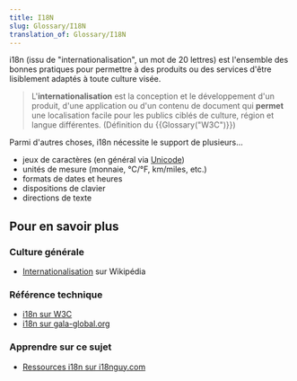 ```yaml
---
title: I18N
slug: Glossary/I18N
translation_of: Glossary/I18N
---
```


i18n (issu de "internationalisation", un mot de 20 lettres) est l'ensemble des bonnes pratiques pour permettre à des produits ou des services d'être lisiblement adaptés à toute culture visée.

> L'**internationalisation** est la conception et le développement d'un produit, d'une application ou d'un contenu de document qui **permet** une localisation facile pour les publics ciblés de culture, région et langue différentes. (Définition du {{Glossary("W3C")}})

Parmi d'autres choses, i18n nécessite le support de plusieurs…

- jeux de caractères (en général via [Unicode](http://searchcio-midmarket.techtarget.com/definition/Unicode))
- unités de mesure (monnaie, °C/°F, km/miles, etc.)
- formats de dates et heures
- dispositions de clavier
- directions de texte

## Pour en savoir plus

### Culture générale

- [Internationalisation](<https://fr.wikipedia.org/wiki/Internationalisation_(informatique)>) sur Wikipédia

### Référence technique

- [i18n sur W3C](http://www.w3.org/International/questions/qa-i18n.en#Internationalization)
- [i18n sur gala-global.org](http://www.gala-global.org/what-internationalization)

### Apprendre sur ce sujet

- [Ressources i18n sur i18nguy.com](http://www.i18nguy.com/)
